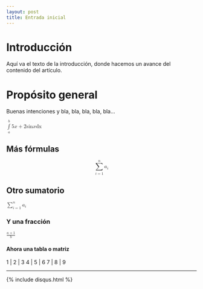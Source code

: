 ```yaml
---
layout: post
title: Entrada inicial
---
```


# Introducción
Aquí va el texto de la introducción, donde hacemos un avance del contenido del artículo.

# Propósito general
Buenas intenciones y bla, bla, bla, bla, bla...

<math>
  <munderover>
    <mo>&int;</mo>
    <mi>a</mi>
    <mi>b</mi>
  </munderover>
  <mfenced separators=''>
    <mn>5</mn>
    <mi>x</mi>
    <mo>+</mo>
    <mn>2</mn>
    <mi>sin</mi>
    <mfenced separators=''>
      <mi>x</mi>
    </mfenced>
  </mfenced>
  <mi>dx</mi>
</math>

## Más fórmulas
<math display='block'>
  <munderover>
    <mo>&Sum;</mo>
    <mrow>
        <mi>i</mi>
        <mo>=</mo>
        <mn>1</mn>
    </mrow>
    <mi>n</mi>
  </munderover>
  <mfenced separators=''>
    <msub>
    <mi>a</mi>
    <mi>i</mi>
    </msub>
  </mfenced>
</math>

## Otro sumatorio
<math display='inline'>
  <munderover>
    <mo>&Sum;</mo>
    <mrow>
        <mi>i</mi>
        <mo>=</mo>
        <mn>1</mn>
    </mrow>
    <mi>n</mi>
  </munderover>
  <mfenced separators=''>
    <msub>
    <mi>a</mi>
    <mi>i</mi>
    </msub>
  </mfenced>
</math>
		

### Y una fracción
<math>
  <mfrac>
    <mrow>
      <mi>a</mi>
      <mo>+</mo>
      <mn>1</mn>
    </mrow>
    <mi>b</mi>
  </mfrac>
</math>

#### Ahora una tabla o matriz

1 | 2 | 3
4 | 5 | 6
7 | 8 | 9

	
---

{% include disqus.html %}

